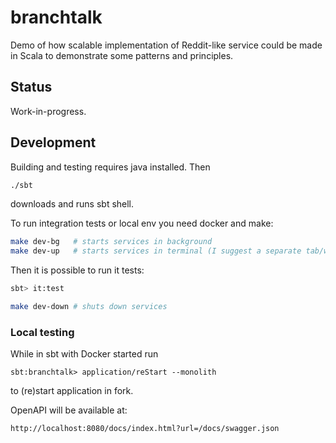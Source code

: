 # branchtalk

Demo of how scalable implementation of Reddit-like service could be made
in Scala to demonstrate some patterns and principles.

## Status

Work-in-progress.

## Development

Building and testing requires java installed. Then

```bash
./sbt
```

downloads and runs sbt shell.

To run integration tests or local env you need docker and make:

```bash
make dev-bg   # starts services in background
make dev-up   # starts services in terminal (I suggest a separate tab/window)
```

Then it is possible to run it tests:

```bash
sbt> it:test
```

```bash
make dev-down # shuts down services
```

### Local testing

While in sbt with Docker started run
```
sbt:branchtalk> application/reStart --monolith
```
to (re)start application in fork.

OpenAPI will be available at:
```
http://localhost:8080/docs/index.html?url=/docs/swagger.json
```
